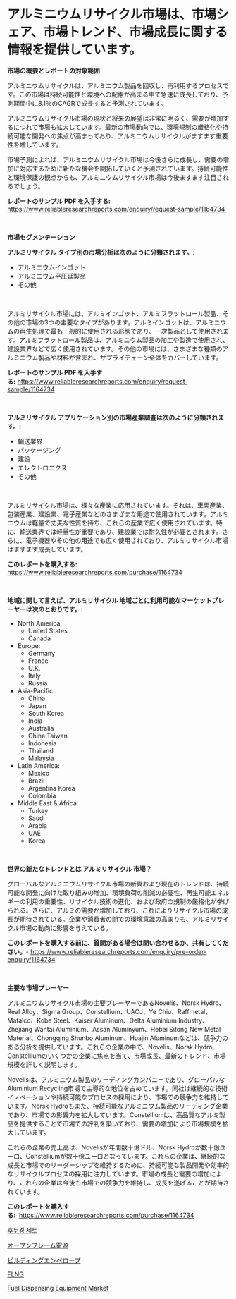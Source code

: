 <p><h1>アルミニウムリサイクル市場は、市場シェア、市場トレンド、市場成長に関する情報を提供しています。</h1></p><p><strong>市場の概要とレポートの対象範囲</strong></p>
<p><p>アルミニウムリサイクルは、アルミニウム製品を回収し、再利用するプロセスです。この市場は持続可能性と環境への配慮が高まる中で急速に成長しており、予測期間中に8.1％のCAGRで成長すると予測されています。</p><p>アルミニウムリサイクル市場の現状と将来の展望は非常に明るく、需要が増加するにつれて市場も拡大しています。最新の市場動向では、環境規制の厳格化や持続可能な開発への焦点が高まっており、アルミニウムリサイクルがますます重要性を増しています。</p><p>市場予測によれば、アルミニウムリサイクル市場は今後さらに成長し、需要の増加に対応するために新たな機会を開拓していくと予測されています。持続可能性と環境保護の観点からも、アルミニウムリサイクル市場は今後ますます注目されるでしょう。</p></p>
<p><strong>レポートのサンプル PDF を入手する:</strong> <a href="https://www.reliableresearchreports.com/enquiry/request-sample/1164734">https://www.reliableresearchreports.com/enquiry/request-sample/1164734</a></p>
<p>&nbsp;</p>
<p><strong>市場セグメンテーション</strong></p>
<p><strong>アルミリサイクル タイプ別の市場分析は次のように分類されます。:</strong></p>
<p><ul><li>アルミニウムインゴット</li><li>アルミニウム平圧延製品</li><li>その他</li></ul></p>
<p>&nbsp;</p>
<p><p>アルミリサイクル市場には、アルミインゴット、アルミフラットロール製品、その他の市場の3つの主要なタイプがあります。アルミインゴットは、アルミニウムの再生処理で最も一般的に使用される形態であり、一次製品として使用されます。アルミフラットロール製品は、アルミニウム製品の加工や製造で使用され、建設業界などで広く使用されています。その他の市場には、さまざまな種類のアルミニウム製品や材料が含まれ、サプライチェーン全体をカバーしています。</p></p>
<p><strong>レポートのサンプル PDF を入手する:</strong>&nbsp;<a href="https://www.reliableresearchreports.com/enquiry/request-sample/1164734">https://www.reliableresearchreports.com/enquiry/request-sample/1164734</a></p>
<p>&nbsp;</p>
<p><strong> アルミリサイクル アプリケーション別の市場産業調査は次のように分類されます。:</strong></p>
<p><ul><li>輸送業界</li><li>パッケージング</li><li>建設</li><li>エレクトロニクス</li><li>その他</li></ul></p>
<p>&nbsp;</p>
<p><p>アルミリサイクル市場は、様々な産業に応用されています。それは、車両産業、包装産業、建設業、電子産業などのさまざまな用途で使用されています。アルミニウムは軽量で丈夫な性質を持ち、これらの産業で広く使用されています。特に、輸送業界では軽量性が重要であり、建設業では耐久性が必要とされます。さらに、電子機器やその他の用途でも広く使用されており、アルミリサイクル市場はますます成長しています。</p></p>
<p><strong>このレポートを購入する:</strong>&nbsp; <a href="https://www.reliableresearchreports.com/purchase/1164734">https://www.reliableresearchreports.com/purchase/1164734</a></p>
<p>&nbsp;</p>
<p><strong>地域に関して言えば、アルミリサイクル 地域ごとに利用可能なマーケットプレーヤーは次のとおりです。:</strong></p>
<p><ul>
    <li>
        North America:
        <ul>
            <li>United States</li>
            <li>Canada</li>
        </ul>
    </li>
    <li>
        Europe:
        <ul>
            <li>Germany</li>
            <li>France</li>
            <li>U.K.</li>
            <li>Italy</li>
            <li>Russia</li>
        </ul>
    </li>
    <li>
        Asia-Pacific:
        <ul>
            <li>China</li>
            <li>Japan</li>
            <li>South Korea</li>
            <li>India</li>
            <li>Australia</li>
            <li>China Taiwan</li>
            <li>Indonesia</li>
            <li>Thailand</li>
            <li>Malaysia</li>
        </ul>
    </li>
    <li>
        Latin America:
        <ul>
            <li>Mexico</li>
            <li>Brazil</li>
            <li>Argentina Korea</li>
            <li>Colombia</li>
        </ul>
    </li>
    <li>
        Middle East & Africa:
        <ul>
            <li>Turkey</li>
            <li>Saudi</li>
            <li>Arabia</li>
            <li>UAE</li>
            <li>Korea</li>
        </ul>
    </li>
    </ul></p>
<p>&nbsp;</p>
<p><strong>世界の新たなトレンドとは アルミリサイクル 市場？</strong></p>
<p><p>グローバルなアルミニウムリサイクル市場の新興および現在のトレンドは、持続可能な開発に向けた取り組みの増加、環境負荷の削減の必要性、再生可能エネルギーの利用の重要性、リサイクル技術の進化、および政府の規制の厳格化が挙げられる。さらに、アルミの需要が増加しており、これによりリサイクル市場の成長が期待されている。企業や消費者の間での環境意識の高まりも、アルミリサイクル市場の動向に影響を与えている。</p></p>
<p><strong>このレポートを購入する前に、質問がある場合は問い合わせるか、共有してください。</strong>- <a href="https://www.reliableresearchreports.com/enquiry/pre-order-enquiry/1164734">https://www.reliableresearchreports.com/enquiry/pre-order-enquiry/1164734</a></p>
<p>&nbsp;</p>
<p><strong>主要な市場プレーヤー</strong></p>
<p><p>アルミニウムリサイクル市場の主要プレーヤーであるNovelis、Norsk Hydro、Real Alloy、Sigma Group、Constellium、UACJ、Ye Chiu、Raffmetal、Matalco、Kobe Steel、Kaiser Aluminum、Delta Aluminium Industry、Zhejiang Wantai Aluminium、Assan Alüminyum、Hebei Sitong New Metal Material、Chongqing Shunbo Aluminum、Huajin Aluminumなどは、競争力のある分析を提供しています。これらの企業の中で、Novelis、Norsk Hydro、Constelliumのいくつかの企業に焦点を当て、市場成長、最新のトレンド、市場規模を詳しく説明します。</p><p>Novelisは、アルミニウム製品のリーディングカンパニーであり、グローバルなAluminium Recycling市場で主導的な地位を占めています。同社は継続的な技術イノベーションや持続可能なプロセスの採用により、市場での競争力を維持しています。Norsk Hydroもまた、持続可能なアルミニウム製品のリーディング企業であり、市場での影響力を拡大しています。Constelliumは、高品質なアルミ製品を提供することで市場での評判を築いており、需要の増加により市場規模を拡大しています。</p><p>これらの企業の売上高は、Novelisが年間数十億ドル、Norsk Hydroが数十億ユーロ、Constelliumが数十億ユーロとなっています。これらの企業は、継続的な成長と市場でのリーダーシップを維持するために、持続可能な製品開発や効率的なリサイクルプロセスの採用に注力しています。市場の成長と需要の増加により、これらの企業は今後も市場での競争力を維持し、成長を遂げることが期待されています。</p></p>
<p><strong>このレポートを購入する:</strong>&nbsp;&nbsp;<a href="https://www.reliableresearchreports.com/purchase/1164734">https://www.reliableresearchreports.com/purchase/1164734</a></p>
<p><p><a href="https://medium.com/@flower89678/%EB%9D%BC%EB%A7%81%EA%B3%A0%EC%8A%A4%EC%BD%94%ED%94%84-%EC%84%B8%ED%8A%B8-%EC%8B%9C%EC%9E%A5-%EC%A7%80%ED%91%9C-%ED%95%B4%EC%84%9D-%EC%8B%9C%EC%9E%A5-%EC%A0%90%EC%9C%A0%EC%9C%A8-%EB%8F%99%ED%96%A5-%EB%B0%8F-%EC%84%B1%EC%9E%A5-%ED%8C%A8%ED%84%B4-d1cf02e47840">후두경 세트</a></p><p><a href="https://medium.com/@gustavorn8776xcc/%E3%82%AA%E3%83%BC%E3%83%97%E3%83%B3%E3%83%95%E3%83%AC%E3%83%BC%E3%83%A0%E9%9B%BB%E6%BA%90%E5%B8%82%E5%A0%B4%E3%81%AE%E8%A6%8F%E6%A8%A1-cagr-%E3%83%88%E3%83%AC%E3%83%B3%E3%83%892024%E5%B9%B4-2030%E5%B9%B4-05a5893a651a">オープンフレーム電源</a></p><p><a href="https://github.com/zoetazuur/Market-Research-Report-List-1/blob/main/552073217434.md">ビルディングエンベロープ</a></p><p><a href="https://medium.com/@mehereenadusoye/flng-%EC%8B%9C%EC%9E%A5%EC%9D%80-%EC%8B%9C%EC%9E%A5-%EC%A0%90%EC%9C%A0%EC%9C%A8-%EC%8B%9C%EC%9E%A5-%EB%8F%99%ED%96%A5-%EB%B0%8F-%EC%8B%9C%EC%9E%A5-%EC%84%B1%EC%9E%A5%EC%97%90-%EA%B4%80%ED%95%9C-%EC%A0%95%EB%B3%B4%EB%A5%BC-%EC%A0%9C%EA%B3%B5%ED%95%A9%EB%8B%88%EB%8B%A4-faaa1930ba8e">FLNG</a></p><p><a href="https://www.linkedin.com/pulse/fuel-dispensing-equipment-market-size-examines-its-scope-geage?trackingId=zqGES7sMpyV0gQqN0BZPWA%3D%3D">Fuel Dispensing Equipment Market</a></p></p>